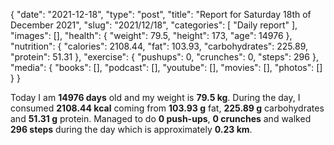 {
    "date": "2021-12-18",
    "type": "post",
    "title": "Report for Saturday 18th of December 2021",
    "slug": "2021\/12\/18",
    "categories": [
        "Daily report"
    ],
    "images": [],
    "health": {
        "weight": 79.5,
        "height": 173,
        "age": 14976
    },
    "nutrition": {
        "calories": 2108.44,
        "fat": 103.93,
        "carbohydrates": 225.89,
        "protein": 51.31
    },
    "exercise": {
        "pushups": 0,
        "crunches": 0,
        "steps": 296
    },
    "media": {
        "books": [],
        "podcast": [],
        "youtube": [],
        "movies": [],
        "photos": []
    }
}

Today I am <strong>14976 days</strong> old and my weight is <strong>79.5 kg</strong>. During the day, I consumed <strong>2108.44 kcal</strong> coming from <strong>103.93 g</strong> fat, <strong>225.89 g</strong> carbohydrates and <strong>51.31 g</strong> protein. Managed to do <strong>0 push-ups</strong>, <strong>0 crunches</strong> and walked <strong>296 steps</strong> during the day which is approximately <strong>0.23 km</strong>.